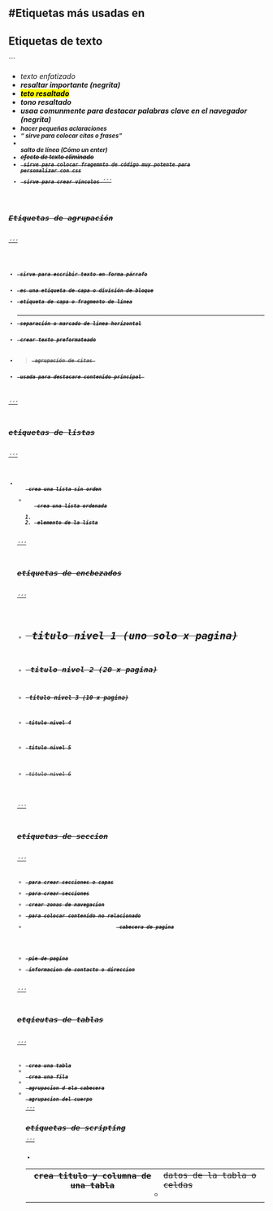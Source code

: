 #Etiquetas más usadas en 
---

## Etiquetas de texto
´´´
- <em> texto enfatizado
- <strong> resaltar importante (negrita)
- <mark> teto resaltado
- <i> tono resaltado
- <b> usaa comunmente para destacar palabras clave en el navegador (negrita)
- <small> hacer pequeñas aclaraciones
- <q> sirve para colocar citas o frases
- <br> salto de línea (Cómo un enter)
- <s> efecto de texto eliminado
- <code> sirve para colocar fragemnto de código muy potente para personalizar con css
-  <a> sirve para crear vinculos
´´´    
## Etiquetas de agrupación
´´´
- <p> sirve para escribir texto en forma párrafo
- <div> es una etiqueta de capa o división de bloque
- <span> etiqueta de capa o fragmento de línea
- <hr> separación o marcado de linea horizontal
- <pre> crear texto preformateado
- <blockquote> agrupación de citas 
- <main> usada para destacare contenido principal 
´´´
## etiquetas de listas
´´´
- <ul> crea una lista sin orden
- <ol> crea una lista ordenada
- <li> elemento de la lista
´´´
## etiquetas de encbezados
´´´
- <h1> titulo nivel 1 (uno solo x pagina)
- <h2> titulo nivel 2 (20 x pagina)
- <h3> titulo nivel 3 (10 x pagina)
- <h4> titulo nivel 4
- <h5> titulo nivel 5
- <h6> titulo nivel 6
´´´
## etiquetas de seccion
´´´
- <div> para crear secciones o capas
- <section> para crear secciones
- <nav> crear zonas de navegacion
- <aside> para colocar contenido no relacionado
- <header> cabecera de pagina
- <footer> pie de pagina
- <address> informacion de contacto o direccion
´´´
## etqieutas de tablas
´´´
- <table> crea una tabla
- <tr> crea una fila
- <th> crea titulo y columna de una tabla
- <td> datos de la tabla o celdas
- <thead> agrupacion d ela cabecera
- <tbody> agrupacion del cuerpo
´´´
## etiquetas de scripting
´´´
- <script> usada para cargar archivos js,
- <link> usada para cargar archivos css
´´´
## etiquetas multimedia
´´´
- <iframe> para crear marcos flotantes
- <img> para insertar imagenes
- <video> cargar video
- <audio> cargar audios
- <canvas> insertar lienzo dibujo 2D
´´´
## etiquetas de metadatos
´´´
- <meta> para insertar metadatos
´´´
## etiquetas de formulario
´´´
- <form>
- <input>
- <textarea>
- <select>
- <option>
- <button>
- <fieldset>
- <legend>
- <label>
- <datalist>
´´´
 ## otras etiquetas
´´´
 - <head> lleva el contenido tecnico que le vamos a pasar al navegador
- <body> lleva la estructura del sitio web, este sera visible en el navegador
- <footer> lleva la estructura del pie, este se vera e el navegador
- <style> usada para insertar contenido css dentro del HTML
´´´
